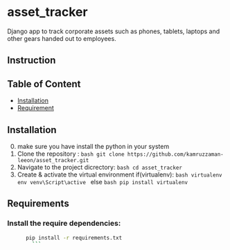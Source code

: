 # asset_tracker
Django app to track corporate assets such as phones, tablets, laptops  and other gears handed out to employees.

## Instruction

## Table of Content

- [Installation](#installation)
- [Requirement](#requirement)

## Installation
 0. make sure you have install the python in your system
 1. Clone the repository : 
        ```bash
        git clone https://github.com/kamruzzaman-leeon/asset_tracker.git
        ```
 2. Navigate to the project dicrectory:
          ```bash
           cd asset_tracker
          ```
 3. Create & activate the virtual environment
        if(virtualenv):
          ```bash
            virtualenv env
            venv\Script\active
            ```
        else
          ```bash
            pip install virtualenv
         ```

## Requirements
### Install the require dependencies:
  ```bash
        pip install -r requirements.txt
          ```
        